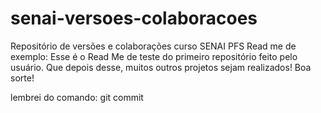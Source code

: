 # senai-versoes-colaboracoes
Repositório de versões e colaborações curso SENAI PFS
Read me de exemplo:
Esse é o Read Me de teste do primeiro repositório feito pelo usuário.
Que depois desse, muitos outros projetos sejam realizados!
Boa sorte!

lembrei do comando: git commit
